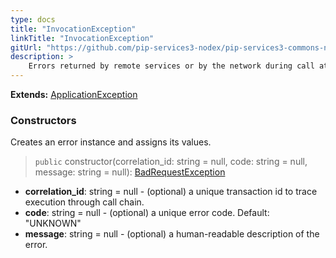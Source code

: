 ```yaml
---
type: docs
title: "InvocationException"
linkTitle: "InvocationException"
gitUrl: "https://github.com/pip-services3-nodex/pip-services3-commons-nodex"
description: >
    Errors returned by remote services or by the network during call attempts.
---
```


**Extends:** [ApplicationException](../application_exception)

### Constructors
Creates an error instance and assigns its values.

> `public` constructor(correlation_id: string = null, code: string = null, message: string = null): [BadRequestException]()

- **correlation_id**: string = null - (optional) a unique transaction id to trace execution through call chain.
- **code**: string = null - (optional) a unique error code. Default: "UNKNOWN"
- **message**: string = null - (optional) a human-readable description of the error.

